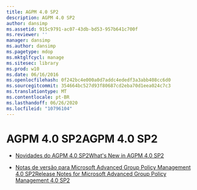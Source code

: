 ```yaml
---
title: AGPM 4.0 SP2
description: AGPM 4.0 SP2
author: dansimp
ms.assetid: 915c9791-ac07-43db-bd53-957b641c700f
ms.reviewer: ''
manager: dansimp
ms.author: dansimp
ms.pagetype: mdop
ms.mktglfcycl: manage
ms.sitesec: library
ms.prod: w10
ms.date: 06/16/2016
ms.openlocfilehash: 0f242bc4e000a0d7addc4ededf3a3abb408cc6d0
ms.sourcegitcommit: 354664bc527d93f80687cd2eba70d1eea024c7c3
ms.translationtype: MT
ms.contentlocale: pt-BR
ms.lasthandoff: 06/26/2020
ms.locfileid: "10796104"
---
```

# <span data-ttu-id="7359a-103">AGPM 4.0 SP2</span><span class="sxs-lookup"><span data-stu-id="7359a-103">AGPM 4.0 SP2</span></span>


-   [<span data-ttu-id="7359a-104">Novidades do AGPM 4.0 SP2</span><span class="sxs-lookup"><span data-stu-id="7359a-104">What's New in AGPM 4.0 SP2</span></span>](whats-new-in-agpm-40-sp2.md)

-   [<span data-ttu-id="7359a-105">Notas de versão para Microsoft Advanced Group Policy Management 4.0 SP2</span><span class="sxs-lookup"><span data-stu-id="7359a-105">Release Notes for Microsoft Advanced Group Policy Management 4.0 SP2</span></span>](release-notes-for-microsoft-advanced-group-policy-management-40-sp2.md)

 

 






